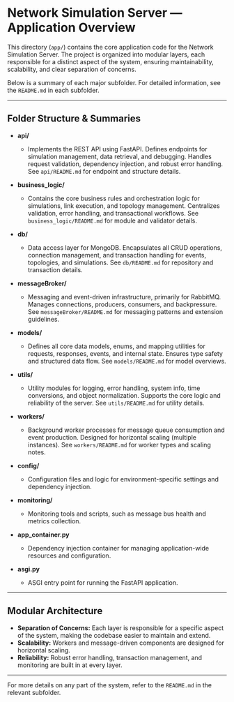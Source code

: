 # Network Simulation Server — Application Overview

This directory (`app/`) contains the core application code for the Network Simulation Server. The project is organized into modular layers, each responsible for a distinct aspect of the system, ensuring maintainability, scalability, and clear separation of concerns.

Below is a summary of each major subfolder. For detailed information, see the `README.md` in each subfolder.

---

## Folder Structure & Summaries

- **api/**
  - Implements the REST API using FastAPI. Defines endpoints for simulation management, data retrieval, and debugging. Handles request validation, dependency injection, and robust error handling. See `api/README.md` for endpoint and structure details.

- **business_logic/**
  - Contains the core business rules and orchestration logic for simulations, link execution, and topology management. Centralizes validation, error handling, and transactional workflows. See `business_logic/README.md` for module and validator details.

- **db/**
  - Data access layer for MongoDB. Encapsulates all CRUD operations, connection management, and transaction handling for events, topologies, and simulations. See `db/README.md` for repository and transaction details.

- **messageBroker/**
  - Messaging and event-driven infrastructure, primarily for RabbitMQ. Manages connections, producers, consumers, and backpressure. See `messageBroker/README.md` for messaging patterns and extension guidelines.

- **models/**
  - Defines all core data models, enums, and mapping utilities for requests, responses, events, and internal state. Ensures type safety and structured data flow. See `models/README.md` for model overviews.

- **utils/**
  - Utility modules for logging, error handling, system info, time conversions, and object normalization. Supports the core logic and reliability of the server. See `utils/README.md` for utility details.

- **workers/**
  - Background worker processes for message queue consumption and event production. Designed for horizontal scaling (multiple instances). See `workers/README.md` for worker types and scaling notes.

- **config/**
  - Configuration files and logic for environment-specific settings and dependency injection.

- **monitoring/**
  - Monitoring tools and scripts, such as message bus health and metrics collection.

- **app_container.py**
  - Dependency injection container for managing application-wide resources and configuration.

- **asgi.py**
  - ASGI entry point for running the FastAPI application.

---

## Modular Architecture

- **Separation of Concerns:** Each layer is responsible for a specific aspect of the system, making the codebase easier to maintain and extend.
- **Scalability:** Workers and message-driven components are designed for horizontal scaling.
- **Reliability:** Robust error handling, transaction management, and monitoring are built in at every layer.

---

For more details on any part of the system, refer to the `README.md` in the relevant subfolder. 